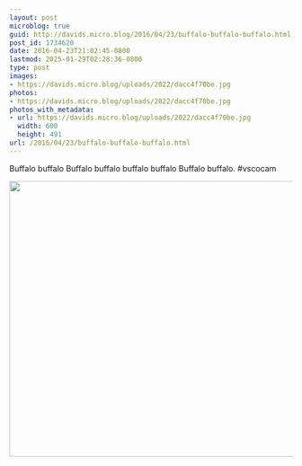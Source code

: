 ```yaml
---
layout: post
microblog: true
guid: http://davids.micro.blog/2016/04/23/buffalo-buffalo-buffalo.html
post_id: 1734620
date: 2016-04-23T21:02:45-0800
lastmod: 2025-01-29T02:28:36-0800
type: post
images:
- https://davids.micro.blog/uploads/2022/dacc4f70be.jpg
photos:
- https://davids.micro.blog/uploads/2022/dacc4f70be.jpg
photos_with_metadata:
- url: https://davids.micro.blog/uploads/2022/dacc4f70be.jpg
  width: 600
  height: 491
url: /2016/04/23/buffalo-buffalo-buffalo.html
---
```

Buffalo buffalo Buffalo buffalo buffalo buffalo Buffalo buffalo. #vscocam

<img src="/uploads/2022/dacc4f70be.jpg" width="600" height="491" alt="">
